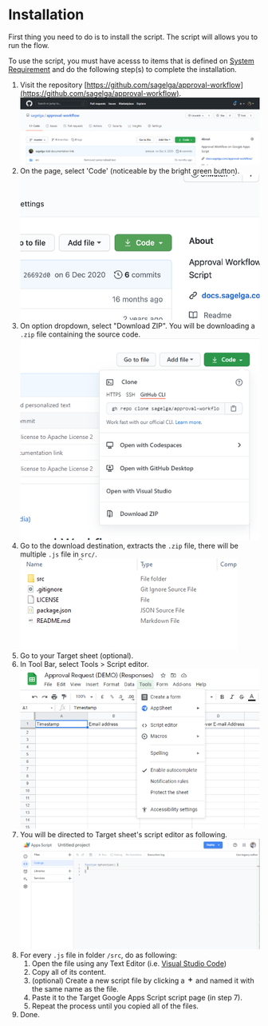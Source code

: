 # Installation
First thing you need to do is to install the script. The script will allows you to run the flow.

To use the script, you must have acesss to items that is defined on [System Requirement](./requirement) and do the following step(s) to complete the installation.

1. Visit the repository [https://github.com/sagelga/approval-workflow](https://github.com/sagelga/approval-workflow).
   ![](./src/repo1.png)
2. On the page, select 'Code' (noticeable by the bright green button).
    ![](./src/repo2.png)
3. On option dropdown, select "Download ZIP". You will be downloading a `.zip` file containing the source code.
   ![](./src/repo3.png)
4. Go to the download destination, extracts the `.zip` file, there will be multiple `.js` file in `src/`.
   ![](./src/repo4.png)
5. Go to your Target sheet (optional).
6. In Tool Bar, select Tools > Script editor.
   ![](./src/sheets2.png)
7. You will be directed to Target sheet's script editor as following.
   ![](./src/appscript1.png)
8. For every `.js` file in folder `/src`, do as following:
   1. Open the file using any Text Editor (i.e. [Visual Studio Code](https://code.visualstudio.com))
   2. Copy all of its content.
   3. (optional) Create a new script file by clicking a <img src="./src/outline_add_black_24dp.png" style="height:1em"> and named it with the same name as the file.
   4. Paste it to the Target Google Apps Script script page (in step 7).
   5. Repeat the process until you copied all of the files.
9.  Done.

